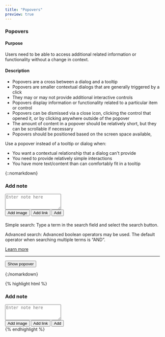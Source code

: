 ```yaml
---
title: "Popovers"
preview: true
---
```


<div class="pl-pattern">
<h3>Popovers</h3>

#### Purpose
Users need to be able to access additional related information or functionality without a change in context.

#### Description
- Popovers are a cross between a dialog and a tooltip
- Popovers are smaller contextual dialogs that are generally triggered by a click
- They may or may not provide additional interactive controls
- Popovers display information or functionality related to a particular item or control
- Popovers can be dismissed via a close icon, clicking the control that opened it, or by clicking anywhere outside of the popover
- The amount of content in a popover should be relatively short, but they can be scrollable if necessary
- Popovers should be positioned based on the screen space available, 

Use a popover instead of a tooltip or dialog when:

- You want a contextual relationship that a dialog can't provide
- You need to provide relatively simple interactions
- You have more text/content than can comfortably fit in a tooltip

{::nomarkdown}
<div class="pl-preview">
<div class="popover left" style="position: relative; display: block; margin-left: 0;">
  <div class="arrow"></div>
  <h3 class="popover-title">Add note</h3>
  <div class="popover-content">
    <textarea placeholder="Enter note here" class="form-control" name="" id="" rows="3"></textarea>
  </div>
  <div class="popover-toolbar">
        <button class="btn btn-hover btn-icon-only"><i class="icon icon-image"></i><span class="sr-only">Add image</span></button>
        <button class="btn btn-hover btn-icon-only"><i class="icon icon-chain"></i><span class="sr-only">Add link</span></button>
        <button class="btn btn-primary pull-right">Add</button>
  </div>
</div>
<div class="popover right" style="position: relative; display: block; margin-left: 0; margin-top: 20px;">
  <div class="arrow"></div>
  <div class="popover-content">
    <p>Simple search: Type a term in the search field and select the search button.</p>
    <p>Advanced  search: Advanced boolean operators may be used. The default operator when searching multiple terms is “AND”.</p>
    <a href="">Learn more</a>
  </div>
</div>

<hr/>

<button class="btn btn-default" data-html="true" data-toggle="popover" data-container="body" data-trigger="focus" data-content="<p>Simple search: Type a term in the search field and select the search button.</p>
    <p>Advanced  search: Advanced boolean operators may be used. The default operator when searching multiple terms is “AND”.</p> <a href=''>Learn more</a>">Show popover</button>
</div>
{:/nomarkdown}

{% highlight html %}
<div class="popover left">
    <div class="arrow"></div>
    <h3 class="popover-title">Add note</h3>
    <div class="popover-content">
        <textarea placeholder="Enter note here" class="form-control" name="" id="" rows="3"></textarea>
    </div>
    <div class="popover-toolbar">
        <button class="btn btn-hover btn-icon-only"><i class="icon icon-image"></i><span class="sr-only">Add image</span></button>
        <button class="btn btn-hover btn-icon-only"><i class="icon icon-chain"></i><span class="sr-only">Add link</span></button>
        <button class="btn btn-primary pull-right">Add</button>
    </div>
</div>
{% endhighlight %}

</div>
